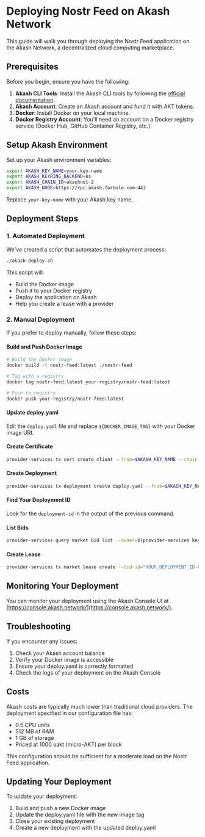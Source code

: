 # Deploying Nostr Feed on Akash Network

This guide will walk you through deploying the Nostr Feed application on the Akash Network, a decentralized cloud computing marketplace.

## Prerequisites

Before you begin, ensure you have the following:

1. **Akash CLI Tools**: Install the Akash CLI tools by following the [official documentation](https://docs.akash.network/guides/cli/installation).
2. **Akash Account**: Create an Akash account and fund it with AKT tokens.
3. **Docker**: Install Docker on your local machine.
4. **Docker Registry Account**: You'll need an account on a Docker registry service (Docker Hub, GitHub Container Registry, etc.).

## Setup Akash Environment

Set up your Akash environment variables:

```bash
export AKASH_KEY_NAME=your-key-name
export AKASH_KEYRING_BACKEND=os
export AKASH_CHAIN_ID=akashnet-2
export AKASH_NODE=https://rpc.akash.forbole.com:443
```

Replace `your-key-name` with your Akash key name.

## Deployment Steps

### 1. Automated Deployment

We've created a script that automates the deployment process:

```bash
./akash-deploy.sh
```

This script will:
- Build the Docker image
- Push it to your Docker registry
- Deploy the application on Akash
- Help you create a lease with a provider

### 2. Manual Deployment

If you prefer to deploy manually, follow these steps:

#### Build and Push Docker Image

```bash
# Build the Docker image
docker build -t nostr-feed:latest ./nostr-feed

# Tag with a registry
docker tag nostr-feed:latest your-registry/nostr-feed:latest

# Push to registry
docker push your-registry/nostr-feed:latest
```

#### Update deploy.yaml

Edit the `deploy.yaml` file and replace `${DOCKER_IMAGE_TAG}` with your Docker image URI.

#### Create Certificate

```bash
provider-services tx cert create client --from=$AKASH_KEY_NAME --chain-id=$AKASH_CHAIN_ID
```

#### Create Deployment

```bash
provider-services tx deployment create deploy.yaml --from=$AKASH_KEY_NAME --chain-id=$AKASH_CHAIN_ID -y
```

#### Find Your Deployment ID

Look for the `deployment-id` in the output of the previous command.

#### List Bids

```bash
provider-services query market bid list --owner=$(provider-services keys show $AKASH_KEY_NAME -a) --state=open --deployment-id=YOUR_DEPLOYMENT_ID
```

#### Create Lease

```bash
provider-services tx market lease create --bid-id="YOUR_DEPLOYMENT_ID-PROVIDER_ADDRESS-1" --from=$AKASH_KEY_NAME --chain-id=$AKASH_CHAIN_ID -y
```

## Monitoring Your Deployment

You can monitor your deployment using the Akash Console UI at [https://console.akash.network/](https://console.akash.network/).

## Troubleshooting

If you encounter any issues:

1. Check your Akash account balance
2. Verify your Docker image is accessible
3. Ensure your deploy.yaml is correctly formatted
4. Check the logs of your deployment on the Akash Console

## Costs

Akash costs are typically much lower than traditional cloud providers. The deployment specified in our configuration file has:
- 0.5 CPU units
- 512 MB of RAM
- 1 GB of storage
- Priced at 1000 uakt (micro-AKT) per block

This configuration should be sufficient for a moderate load on the Nostr Feed application.

## Updating Your Deployment

To update your deployment:
1. Build and push a new Docker image
2. Update the deploy.yaml file with the new image tag
3. Close your existing deployment
4. Create a new deployment with the updated deploy.yaml 